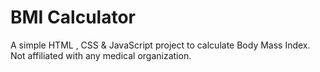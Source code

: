 # BMI Calculator
A simple HTML , CSS & JavaScript project to calculate Body Mass Index.
Not affiliated with any medical organization.
